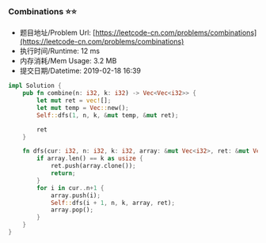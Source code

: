 
### Combinations :star::star:
- 题目地址/Problem Url: [https://leetcode-cn.com/problems/combinations](https://leetcode-cn.com/problems/combinations)
- 执行时间/Runtime: 12 ms 
- 内存消耗/Mem Usage: 3.2 MB
- 提交日期/Datetime: 2019-02-18 16:39

```rust
impl Solution {
    pub fn combine(n: i32, k: i32) -> Vec<Vec<i32>> {
        let mut ret = vec![];
        let mut temp = Vec::new();
        Self::dfs(1, n, k, &mut temp, &mut ret);

        ret
    }

    fn dfs(cur: i32, n: i32, k: i32, array: &mut Vec<i32>, ret: &mut Vec<Vec<i32>>) {
        if array.len() == k as usize {
            ret.push(array.clone());
            return;
        }
        for i in cur..n+1 {
            array.push(i);
            Self::dfs(i + 1, n, k, array, ret);
            array.pop();
        }
    }
}

```
